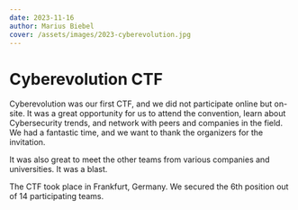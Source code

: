 ```yaml
---
date: 2023-11-16
author: Marius Biebel
cover: /assets/images/2023-cyberevolution.jpg
---
```


# Cyberevolution CTF

Cyberevolution was our first CTF, and we did not participate online but on-site. It was a great opportunity for us to attend the convention, learn about Cybersecurity trends, and network with peers and companies in the field. We had a fantastic time, and we want to thank the organizers for the invitation.

It was also great to meet the other teams from various companies and universities. It was a blast.

The CTF took place in Frankfurt, Germany. We secured the 6th position out of 14 participating teams.
